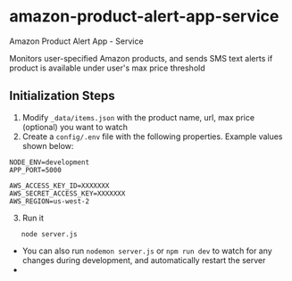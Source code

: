 # amazon-product-alert-app-service
Amazon Product Alert App - Service

Monitors user-specified Amazon products, and sends SMS text alerts if product is available under user's max price threshold

## Initialization Steps

1. Modify `_data/items.json` with the product name, url, max price (optional) you want to watch
2. Create a `config/.env` file with the following properties. Example values shown below:

```
NODE_ENV=development
APP_PORT=5000

AWS_ACCESS_KEY_ID=XXXXXXX
AWS_SECRET_ACCESS_KEY=XXXXXXX
AWS_REGION=us-west-2
```

3. Run it
```
   node server.js
```

* You can also run `nodemon server.js` or `npm run dev` to watch for any changes during development, and automatically restart the server
*